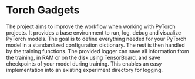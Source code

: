 # Torch Gadgets
The project aims to improve the workflow when working with PyTorch projects. It provides a base environment to run, log, debug and visualize PyTorch models.
The goal is to define everything needed for your PyTorch model in a standardized configuration dictionary. The rest is then handled by the training functions.
The provided logger can save all information from the training, in RAM or on the disk using TensorBoard, and save checkpoints of your model during training.
This enables an easy implementation into an existing experiment directory for logging. 